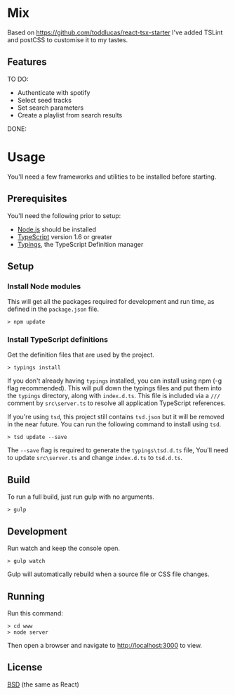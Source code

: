 # Mix

Based on https://github.com/toddlucas/react-tsx-starter
I've added TSLint and postCSS to customise it to my tastes.



## Features

TO DO:
* Authenticate with spotify
* Select seed tracks
* Set search parameters
* Create a playlist from search results

DONE:


# Usage

You'll need a few frameworks and utilities to be installed before starting.

## Prerequisites

You'll need the following prior to setup:

* [Node.js](https://nodejs.org/) should be installed
* [TypeScript](http://www.typescriptlang.org/) version 1.6 or greater
* [Typings](https://github.com/typings/typings), the TypeScript Definition manager

## Setup

### Install Node modules

This will get all the packages required for development and run time,
as defined in the `package.json` file.

```
> npm update
```

### Install TypeScript definitions

Get the definition files that are used by the project.

```
> typings install
```

If you don't already having `typings` installed, you can install using npm (-g flag recommended).
This will pull down the typings files and put them into the `typings` directory, along with `index.d.ts`.
This file is included via a `///` comment by `src\server.ts` to resolve all application TypeScript references.

If you're using `tsd`, this project still contains `tsd.json` but it will be removed in the near future.
You can run the following command to install using `tsd`.

```
> tsd update --save
```

The `--save` flag is required to generate the `typings\tsd.d.ts` file,
You'll need to update `src\server.ts` and change `index.d.ts` to `tsd.d.ts`.

## Build

To run a full build, just run gulp with no arguments.

```
> gulp
```

## Development

Run watch and keep the console open. 

```
> gulp watch
```

Gulp will automatically rebuild when a source file or CSS file changes.

## Running

Run this command:

```
> cd www
> node server
```

Then open a browser and navigate to [http://localhost:3000](http://localhost:3000) to view.

## License

[BSD](https://github.com/toddlucas/react-tsx-starter/blob/master/LICENSE) (the same as React)
